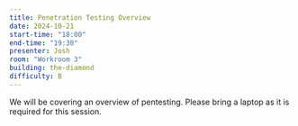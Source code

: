 ```yaml
---
title: Penetration Testing Overview 
date: 2024-10-21
start-time: "18:00"
end-time: "19:30"
presenter: Josh
room: "Workroom 3"
building: the-diamond
difficulty: B
---
```


We will be covering an overview of pentesting. Please bring a laptop as it is required for this session.